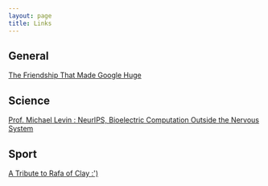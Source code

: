 ```yaml
---
layout: page
title: Links
---
```


## General 
[The Friendship That Made Google Huge](https://www.newyorker.com/magazine/2018/12/10/the-friendship-that-made-google-huge)

## Science
[Prof. Michael Levin : NeurIPS, Bioelectric Computation Outside the Nervous System](https://www.youtube.com/watch?v=RjD1aLm4Thg)

## Sport
[A Tribute to Rafa of Clay :')](https://www.straitstimes.com/sport/tennis/on-paris-clay-rafael-nadal-is-still-teaching-us-lessons?&utm_source=facebook&utm_medium=social-media&utm_campaign=addtoany)
